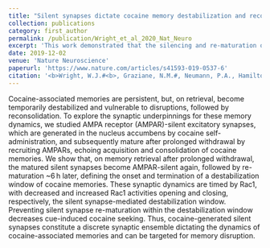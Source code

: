 ```yaml
---
title: "Silent synapses dictate cocaine memory destabilization and reconsolidation"
collection: publications
category: first_author
permalink: /publication/Wright_et_al_2020_Nat_Neuro
excerpt: 'This work demonstrated that the silencing and re-maturation of cocaine-generated synapses underlies the natural destabilization and reconsolidation of cocaine-associated memories following memory reactivation.'
date: 2019-12-02
venue: 'Nature Neuroscience'
paperurl: 'https://www.nature.com/articles/s41593-019-0537-6'
citation: '<b>Wright, W.J.#<b>, Graziane, N.M.#, Neumann, P.A., Hamilton, P.J. Cates, H.M., Fuerst, L., Spenceley, A., Mackinnon-Booth, N., Iyer, K., Huang, Y.H., Shaham, Y., Schlüter, O.M., Nestler, E.J., & Dong, Y. (2020). &quot;Silent synapses dictate cocaine memory destabilization and reconsolidation.&quot; <i>Nature Neuroscience</i>. 23(1).'
---
```


Cocaine-associated memories are persistent, but, on retrieval, become temporarily destabilized and vulnerable to disruptions, followed by reconsolidation. To explore the synaptic underpinnings for these memory dynamics, we studied AMPA receptor (AMPAR)-silent excitatory synapses, which are generated in the nucleus accumbens by cocaine self-administration, and subsequently mature after prolonged withdrawal by recruiting AMPARs, echoing acquisition and consolidation of cocaine memories. We show that, on memory retrieval after prolonged withdrawal, the matured silent synapses become AMPAR-silent again, followed by re-maturation ~6 h later, defining the onset and termination of a destabilization window of cocaine memories. These synaptic dynamics are timed by Rac1, with decreased and increased Rac1 activities opening and closing, respectively, the silent synapse-mediated destabilization window. Preventing silent synapse re-maturation within the destabilization window decreases cue-induced cocaine seeking. Thus, cocaine-generated silent synapses constitute a discrete synaptic ensemble dictating the dynamics of cocaine-associated memories and can be targeted for memory disruption.
